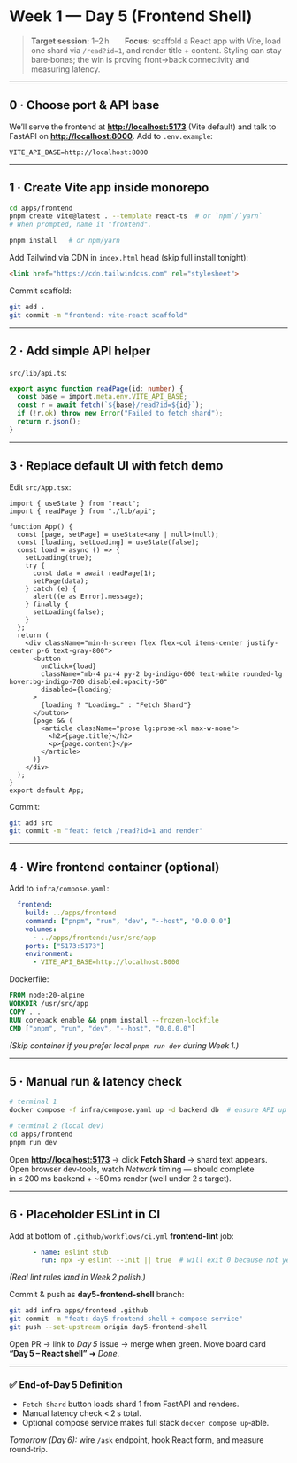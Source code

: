 # Week 1 — Day 5 (Frontend Shell)

> **Target session:** 1–2 h  **Focus:** scaffold a React app with Vite, load one shard via `/read?id=1`, and render title + content. Styling can stay bare‑bones; the win is proving front→back connectivity and measuring latency.

---

## 0 · Choose port & API base

We’ll serve the frontend at **[http://localhost:5173](http://localhost:5173)** (Vite default) and talk to FastAPI on **[http://localhost:8000](http://localhost:8000)**.
Add to `.env.example`:

```env
VITE_API_BASE=http://localhost:8000
```

---

## 1 · Create Vite app inside monorepo

```bash
cd apps/frontend
pnpm create vite@latest . --template react-ts  # or `npm`/`yarn`
# When prompted, name it "frontend".

pnpm install   # or npm/yarn
```

Add Tailwind via CDN in `index.html` head (skip full install tonight):

```html
<link href="https://cdn.tailwindcss.com" rel="stylesheet">
```

Commit scaffold:

```bash
git add .
git commit -m "frontend: vite-react scaffold"
```

---

## 2 · Add simple API helper

`src/lib/api.ts`:

```ts
export async function readPage(id: number) {
  const base = import.meta.env.VITE_API_BASE;
  const r = await fetch(`${base}/read?id=${id}`);
  if (!r.ok) throw new Error("Failed to fetch shard");
  return r.json();
}
```

---

## 3 · Replace default UI with fetch demo

Edit `src/App.tsx`:

```tsx
import { useState } from "react";
import { readPage } from "./lib/api";

function App() {
  const [page, setPage] = useState<any | null>(null);
  const [loading, setLoading] = useState(false);
  const load = async () => {
    setLoading(true);
    try {
      const data = await readPage(1);
      setPage(data);
    } catch (e) {
      alert((e as Error).message);
    } finally {
      setLoading(false);
    }
  };
  return (
    <div className="min-h-screen flex flex-col items-center justify-center p-6 text-gray-800">
      <button
        onClick={load}
        className="mb-4 px-4 py-2 bg-indigo-600 text-white rounded-lg hover:bg-indigo-700 disabled:opacity-50"
        disabled={loading}
      >
        {loading ? "Loading…" : "Fetch Shard"}
      </button>
      {page && (
        <article className="prose lg:prose-xl max-w-none">
          <h2>{page.title}</h2>
          <p>{page.content}</p>
        </article>
      )}
    </div>
  );
}
export default App;
```

Commit:

```bash
git add src
git commit -m "feat: fetch /read?id=1 and render"
```

---

## 4 · Wire frontend container (optional)

Add to `infra/compose.yaml`:

```yaml
  frontend:
    build: ../apps/frontend
    command: ["pnpm", "run", "dev", "--host", "0.0.0.0"]
    volumes:
      - ../apps/frontend:/usr/src/app
    ports: ["5173:5173"]
    environment:
      - VITE_API_BASE=http://localhost:8000
```

Dockerfile:

```dockerfile
FROM node:20-alpine
WORKDIR /usr/src/app
COPY . .
RUN corepack enable && pnpm install --frozen-lockfile
CMD ["pnpm", "run", "dev", "--host", "0.0.0.0"]
```

*(Skip container if you prefer local `pnpm run dev` during Week 1.)*

---

## 5 · Manual run & latency check

```bash
# terminal 1
docker compose -f infra/compose.yaml up -d backend db  # ensure API up

# terminal 2 (local dev)
cd apps/frontend
pnpm run dev
```

Open **[http://localhost:5173](http://localhost:5173)** → click **Fetch Shard** → shard text appears.
Open browser dev‑tools, watch *Network* timing — should complete in ≤ 200 ms backend + \~50 ms render (well under 2 s target).

---

## 6 · Placeholder ESLint in CI

Add at bottom of `.github/workflows/ci.yml` **frontend-lint** job:

```yaml
      - name: eslint stub
        run: npx -y eslint --init || true  # will exit 0 because not yet configured
```

*(Real lint rules land in Week 2 polish.)*

Commit & push as **day5-frontend-shell** branch:

```bash
git add infra apps/frontend .github
git commit -m "feat: day5 frontend shell + compose service"
git push --set-upstream origin day5-frontend-shell
```

Open PR → link to *Day 5* issue → merge when green.
Move board card **“Day 5 – React shell”** ➜ *Done*.

---

### ✅ End‑of‑Day 5 Definition

* `Fetch Shard` button loads shard 1 from FastAPI and renders.
* Manual latency check < 2 s total.
* Optional compose service makes full stack `docker compose up`‑able.

*Tomorrow (Day 6):* wire `/ask` endpoint, hook React form, and measure round‑trip.
